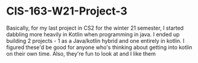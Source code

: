 # CIS-163-W21-Project-3
Basically, for my last project in CS2 for the winter 21 semester, I started dabbling more heavily in Kotlin when programming in java. I ended up building 2 projects - 1 as a Java/kotlin hybrid and one entirely in kotlin. I figured these'd be good for anyone who's thinking about getting into kotlin on their own time. Also, they're fun to look at and I like them
